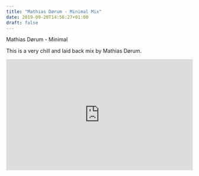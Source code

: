 ```yaml
---
title: "Mathias Dørum - Minimal Mix"
date: 2019-09-20T14:56:27+01:00
draft: false
---
```


Mathias Dørum - Minimal

This is a very chill and laid back mix by Mathias Dørum.

<iframe width="100%" height="300" scrolling="no" frameborder="no" allow="autoplay" src="https://w.soundcloud.com/player/?url=https%3A//api.soundcloud.com/tracks/339358855&color=%23ff5500&auto_play=false&hide_related=false&show_comments=true&show_user=true&show_reposts=false&show_teaser=true&visual=true"></iframe>

